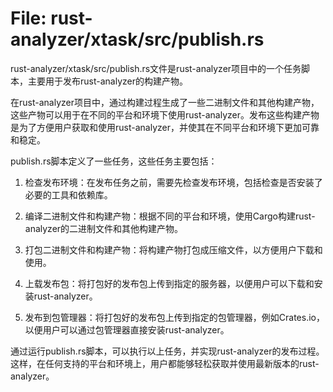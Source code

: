 # File: rust-analyzer/xtask/src/publish.rs

rust-analyzer/xtask/src/publish.rs文件是rust-analyzer项目中的一个任务脚本，主要用于发布rust-analyzer的构建产物。

在rust-analyzer项目中，通过构建过程生成了一些二进制文件和其他构建产物，这些产物可以用于在不同的平台和环境下使用rust-analyzer。发布这些构建产物是为了方便用户获取和使用rust-analyzer，并使其在不同平台和环境下更加可靠和稳定。

publish.rs脚本定义了一些任务，这些任务主要包括：

1. 检查发布环境：在发布任务之前，需要先检查发布环境，包括检查是否安装了必要的工具和依赖库。

2. 编译二进制文件和构建产物：根据不同的平台和环境，使用Cargo构建rust-analyzer的二进制文件和其他构建产物。

3. 打包二进制文件和构建产物：将构建产物打包成压缩文件，以方便用户下载和使用。

4. 上载发布包：将打包好的发布包上传到指定的服务器，以便用户可以下载和安装rust-analyzer。

5. 发布到包管理器：将打包好的发布包上传到指定的包管理器，例如Crates.io，以便用户可以通过包管理器直接安装rust-analyzer。

通过运行publish.rs脚本，可以执行以上任务，并实现rust-analyzer的发布过程。这样，在任何支持的平台和环境上，用户都能够轻松获取并使用最新版本的rust-analyzer。

